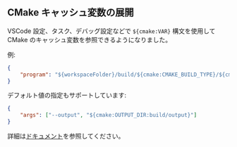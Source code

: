 ## CMake キャッシュ変数の展開

VSCode 設定、タスク、デバッグ設定などで `${cmake:VAR}` 構文を使用して CMake のキャッシュ変数を参照できるようになりました。

例:
```json
{
    "program": "${workspaceFolder}/build/${cmake:CMAKE_BUILD_TYPE}/${cmake:CMAKE_PROJECT_NAME}"
}
```

デフォルト値の指定もサポートしています:
```json
{
    "args": ["--output", "${cmake:OUTPUT_DIR:build/output}"]
}
```

詳細は[ドキュメント](docs/cmake-variable-expansion.md)を参照してください。